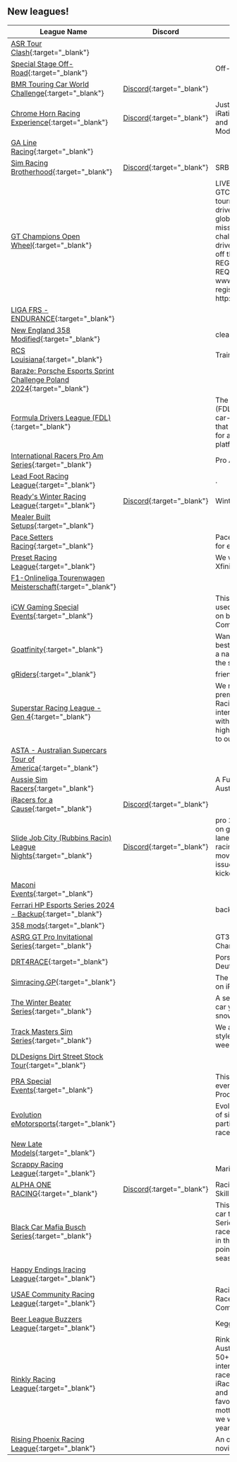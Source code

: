## New leagues!

| League Name | Discord | About |
|--------------------------------------------------------------------------------------------------------------------------------------------------|----------------------------------------------------------|------------------------------------------------------------------------------------------------------------------------------------------------------------------------------------------------------------------------------------------------------------------------------------------------------------------------------------------------------------------------------------------------------------------|
|[ASR Tour Clash](https://members.iracing.com/membersite/member/LeagueView.do?league=11819){:target="_blank"} | | |
|[Special Stage Off\-Road](https://members.iracing.com/membersite/member/LeagueView.do?league=11820){:target="_blank"} | |Off\-Road racing |
|[BMR Touring Car World Challenge](https://members.iracing.com/membersite/member/LeagueView.do?league=11823){:target="_blank"} |[Discord](https://discord.gg/6BYmWbHK){:target="_blank"} | |
|[Chrome Horn Racing Experience](https://members.iracing.com/membersite/member/LeagueView.do?league=11824){:target="_blank"} |[Discord](https://discord.gg/SVfhYyEV){:target="_blank"} |Just some good old boys \.\.\. iRating of 3K and below, D class and up\.  Current Series:  Late Model |
|[GA Line Racing](https://members.iracing.com/membersite/member/LeagueView.do?league=11822){:target="_blank"} | | |
|[Sim Racing Brotherhood](https://members.iracing.com/membersite/member/LeagueView.do?league=11821){:target="_blank"} |[Discord](https://discord.gg/uW87UAgGXT){:target="_blank"} |SRB League Racing |
|[GT Champions Open Wheel](https://members.iracing.com/membersite/member/LeagueView.do?league=11826){:target="_blank"} | |LIVE BROADCASTS\! GTChampions provides tournaments for sim racing drivers, from teams across the globe, of all skill levels\. Our mission is to provide events that challenge even the best of drivers, and allow teams to show off their talent on the track\. REGISTRATION IS ALWAYS REQUIRED\. Go to our website at www\.GTChampions\.com to register\. Visit our Discord at http://DiscordIR\.gtchampions\.com |
|[LIGA FRS \- ENDURANCE](https://members.iracing.com/membersite/member/LeagueView.do?league=11825){:target="_blank"} | | |
|[New England 358 Modified](https://members.iracing.com/membersite/member/LeagueView.do?league=11828){:target="_blank"} | |clean fun monday nights |
|[RCS Louisiana](https://members.iracing.com/membersite/member/LeagueView.do?league=11827){:target="_blank"} | |Training |
|[Baraże: Porsche Esports Sprint Challenge Poland 2024](https://members.iracing.com/membersite/member/LeagueView.do?league=11834){:target="_blank"} | | |
|[Formula Drivers League \(FDL\)](https://members.iracing.com/membersite/member/LeagueView.do?league=11833){:target="_blank"} | |The Formula Drivers League \(FDL\) is an Australian, formula car\-only, driver\-focused league that delivers clean, exciting racing for all skill levels on the iRacing platform\. |
|[International Racers Pro Am Series](https://members.iracing.com/membersite/member/LeagueView.do?league=11829){:target="_blank"} | |Pro Am multiclass and GT3 racing |
|[Lead Foot Racing League](https://members.iracing.com/membersite/member/LeagueView.do?league=11831){:target="_blank"} | |\. |
|[Ready's Winter Racing League](https://members.iracing.com/membersite/member/LeagueView.do?league=11832){:target="_blank"} |[Discord](https://discord.gg/YjcZ9XYz){:target="_blank"} |Winter racing League for fun |
|[Mealer Built Setups](https://members.iracing.com/membersite/member/LeagueView.do?league=11830){:target="_blank"} | | |
|[Pace Setters Racing](https://members.iracing.com/membersite/member/LeagueView.do?league=11835){:target="_blank"} | |Pace Setters racing is a league for everyone\. Check us out\! |
|[Preset Racing League](https://members.iracing.com/membersite/member/LeagueView.do?league=11836){:target="_blank"} | |We will run Dirt, Arca, Trucks, Xfinity, And Cup |
|[F1\-Onlineliga Tourenwagen Meisterschaft](https://members.iracing.com/membersite/member/LeagueView.do?league=11837){:target="_blank"} | | |
|[iCW Gaming Special Events](https://members.iracing.com/membersite/member/LeagueView.do?league=11838){:target="_blank"} | |This league is specifically to be used ONLY for special events put on by the iCW Gaming Community\. |
|[Goatfinity](https://members.iracing.com/membersite/member/LeagueView.do?league=11839){:target="_blank"} | |Want to race with some of the best Goatco drivers while making a name for yourself? Well this is the series for that\! |
|[gRiders](https://members.iracing.com/membersite/member/LeagueView.do?league=11841){:target="_blank"} | |friendly adults |
|[Superstar Racing League \- Gen 4](https://members.iracing.com/membersite/member/LeagueView.do?league=11840){:target="_blank"} | |We run thursday nights\. the premier series of the Superstar Racing League, if you are intersted in running on Thursdays with us\. You must be 2500 or higher IRating to run, if not default to our ARCA league \(110475\)\. |
|[ASTA \- Australian Supercars Tour of America](https://members.iracing.com/membersite/member/LeagueView.do?league=11842){:target="_blank"} | | |
|[Aussie Sim Racers](https://members.iracing.com/membersite/member/LeagueView.do?league=11844){:target="_blank"} | |A Fun League For Racers In Australia |
|[iRacers for a Cause](https://members.iracing.com/membersite/member/LeagueView.do?league=11843){:target="_blank"} |[Discord](https://discord.gg/kKQNSAhEeX){:target="_blank"} | |
|[Slide Job City \(Rubbins Racin\) League Nights](https://members.iracing.com/membersite/member/LeagueView.do?league=11845){:target="_blank"} |[Discord](https://discord.gg/2BfWZbQk){:target="_blank"} |pro 2 dirt track league all starts on green leader must run top or 2 lanes from have fun rubbin is racing we do allow bumping and moving people that are non stop issue and dumping people will be kicked |
|[Maconi Events](https://members.iracing.com/membersite/member/LeagueView.do?league=11847){:target="_blank"} | | |
|[Ferrari HP Esports Series 2024 \- Backup](https://members.iracing.com/membersite/member/LeagueView.do?league=11846){:target="_blank"} | |backup league for FES 24 |
|[358 mods](https://members.iracing.com/membersite/member/LeagueView.do?league=11849){:target="_blank"} | | |
|[ASRG GT Pro Invitational Series](https://members.iracing.com/membersite/member/LeagueView.do?league=11848){:target="_blank"} | |GT3 Pro Invitational Endurance Championship |
|[DRT4RACE](https://members.iracing.com/membersite/member/LeagueView.do?league=11850){:target="_blank"} | |Porsche sixt Carrera Cup Deutschland 2024 nachfahren |
|[Simracing\.GP](https://members.iracing.com/membersite/member/LeagueView.do?league=11851){:target="_blank"} | |The home of official SGP events on iRacing \- Coming soon |
|[The Winter Beater Series](https://members.iracing.com/membersite/member/LeagueView.do?league=11852){:target="_blank"} | |A series of unfortunate races in a car you'd rather leave in a snowbank |
|[Track Masters Sim Series](https://members.iracing.com/membersite/member/LeagueView.do?league=11853){:target="_blank"} | |We are a track championship style league offering an authentic weekend racing experience\. |
|[DLDesigns Dirt Street Stock Tour](https://members.iracing.com/membersite/member/LeagueView.do?league=11856){:target="_blank"} | | |
|[PRA Special Events](https://members.iracing.com/membersite/member/LeagueView.do?league=11855){:target="_blank"} | |This league is for the special events that will be run by the Prodigy Racing Association |
|[Evolution eMotorsports](https://members.iracing.com/membersite/member/LeagueView.do?league=11854){:target="_blank"} | |Evolution eMotorsports is a group of sim racing members who participate in official and league races\. |
|[New Late Models](https://members.iracing.com/membersite/member/LeagueView.do?league=11858){:target="_blank"} | | |
|[Scrappy Racing League](https://members.iracing.com/membersite/member/LeagueView.do?league=11857){:target="_blank"} | |Maritime based iracing League |
|[ALPHA ONE RACING](https://members.iracing.com/membersite/member/LeagueView.do?league=11865){:target="_blank"} |[Discord](https://discord.gg/rAwxrqFGYN){:target="_blank"} |Racing League for all classes and Skill levels \[Discord Required\] |
|[Black Car Mafia Busch Series](https://members.iracing.com/membersite/member/LeagueView.do?league=11864){:target="_blank"} | |This series uses the Iracing "B" car to simulate the 1998 Busch Series\. We will run 14 full length races at select tracks that we ran in the 98 season\. We will use the points system that was used that season as well\. |
|[Happy Endings Iracing League](https://members.iracing.com/membersite/member/LeagueView.do?league=11861){:target="_blank"} | | |
|[USAE Community Racing League](https://members.iracing.com/membersite/member/LeagueView.do?league=11862){:target="_blank"} | |Racing League for the Community Races hosted by USAE Community |
|[Beer League Buzzers League](https://members.iracing.com/membersite/member/LeagueView.do?league=11863){:target="_blank"} | |Keggin and Peggin time |
|[Rinkly Racing League](https://members.iracing.com/membersite/member/LeagueView.do?league=11860){:target="_blank"} | |Rinkly Racing is an East coast Australia based iRacing team for 50\+ Age group iRacers who are interested in a weekly League race and participating in selected iRacing team events\. Our league and team race timeslots will favour AEST\. While our team motto is: 'Have fun and Finish', we would like to improve year on year\. |
|[Rising Phoenix Racing League](https://members.iracing.com/membersite/member/LeagueView.do?league=11859){:target="_blank"} | |An oval racing league by a novice, for novices\. |


